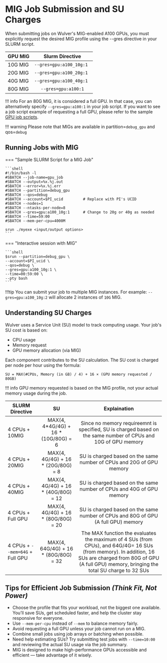 # MIG Job Submission and SU Charges

When submitting jobs on Wulver's MIG-enabled A100 GPUs, you must explicitly request the desired MIG profile using the --gres directive in your SLURM script.

| GPU MIG |          Slurm Directive           | 
|---------|:----------------------------------:|
| 10G MIG |      `--gres=gpu:a100_10g:1 `      |
| 20G MIG |      `--gres=gpu:a100_20g:1 `      |
| 40G MIG |      `--gres=gpu:a100_40g:1 `      |
| 80G MIG |        `--gres=gpu:a100:1`         |


!!! info
    For an 80G MIG, it is considered a full GPU. In that case, you can alternatively specify `--gres=gpu:a100:1` in your job script. If you want to see a job script example of requesting a full GPU, please refer to the sample [GPU job scripts](../Software/slurm/slurm.md/#submitting-jobs-on-gpu-nodes).

!!! warning
    Please note that MIGs are available in partition=`debug_gpu` and qos=`debug`

## Running Jobs with MIG

=== "Sample SLURM Script for a MIG Job"

    ```shell
    #!/bin/bash -l
    #SBATCH --job-name=gpu_job
    #SBATCH --output=%x.%j.out
    #SBATCH --error=%x.%j.err
    #SBATCH --partition=debug_gpu
    #SBATCH --qos=debug
    #SBATCH --account=$PI_ucid         # Replace with PI's UCID
    #SBATCH --nodes=1
    #SBATCH --ntasks-per-node=8
    #SBATCH --gres=gpu:a100_10g:1      # Change to 20g or 40g as needed
    #SBATCH --time=59:00
    #SBATCH --mem-per-cpu=4000M
    
    srun ./myexe <input/output options>
    ```

=== "Interactive session with MIG"

    ```shell
    $srun --partition=debug_gpu \
    --account=$PI_ucid \
    --qos=debug \
    --gres=gpu:a100_10g:1 \
    --time=00:59:00 \
    --pty bash
    ```

!!!tip
    You can submit your job to multiple MIG instances. For example: `--gres=gpu:a100_10g:2` will allocate 2 instances of `10G` MIG.

## Understanding SU Charges

Wulver uses a Service Unit (SU) model to track computing usage. Your job's SU cost is based on:

- CPU usage
- Memory request
- GPU memory allocation (via MIG)

Each component contributes to the SU calculation. The SU cost is charged per node per hour using the formula:

```
SU = MAX(#CPUs, Memory (in GB) / 4) + 16 × (GPU memory requested / 80GB)
```

!!! info
    GPU memory requested is based on the MIG profile, not your actual memory usage during the job.


| SLURM Directive            |    SU     |      Explaination |
|---------------------|:---------:|:---------:|
| 4 CPUs + 10MIG     |  MAX(4, 4*4G/4G) + 16 * (10G/80G) = 6  |     Since no memory requireemnt is specified, SU is charged based on the same number of CPUs and 10G of GPU memory      |
| 4 CPUs + 20MIG      |  MAX(4, 4G/4G) + 16 * (20G/80G) = 8 |    SU is charged based on the same number of CPUs and 20G of GPU memory         |
| 4 CPUs + 40MIG     |  MAX(4, 4G/4G) + 16 * (40G/80G) = 12 |   SU is charged based on the same number of CPUs and 40G of GPU memory          |
| 4 CPUs + Full GPU      |  MAX(4, 4G/4G) + 16 * (80G/80G) = 20 |  SU is charged based on the same number of CPUs and 80G of GPU (A full GPU) memory            |
| 4 CPUs + `--mem=64G` + Full GPU      |  MAX(4, 64G/4G) + 16 * (80G/80G) = 32 |  The MAX function the evaluates the maximum of 4 SUs (from CPUs), and 64G/4G= 16 SUs (from memory). In addition, 16 SUs are charged from 80G of GPU (A full GPU) memory, bringing the total SU charge to 32 SUs  |


## Tips for Efficient Job Submission ***(Think Fit, Not Power)***

- Choose the profile that fits your workload, not the biggest one available. You’ll save SUs, get scheduled faster, and help the cluster stay responsive for everyone.
- Use `--mem-per-cpu` instead of `--mem` to balance memory fairly.
- Avoid requesting a full GPU unless your job cannot run on a MIG.
- Combine small jobs using job arrays or batching when possible.
- Need help estimating SUs? Try submitting test jobs with `--time=10:00` and reviewing the actual SU usage via the job summary.
- MIG is designed to make high-performance GPUs accessible and efficient — take advantage of it wisely.
